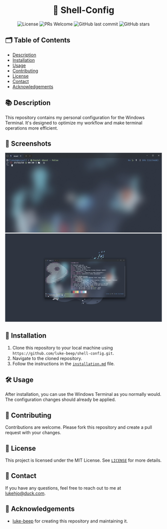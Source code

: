<div align="center">

# 🐚 Shell-Config

![License](https://img.shields.io/badge/license-MIT-blue.svg)
![PRs Welcome](https://img.shields.io/badge/PRs-welcome-brightgreen.svg)
![GitHub last commit](https://img.shields.io/github/last-commit/luke-beep/shell-config)
![GitHub stars](https://img.shields.io/github/stars/luke-beep/shell-config)

</div>

## 🗂️ Table of Contents

- [Description](#-description)
- [Installation](#-installation)
- [Usage](#️-usage)
- [Contributing](#-contributing)
- [License](#-license)
- [Contact](#-contact)
- [Acknowledgements](#-acknowledgements)

## 📚 Description

This repository contains my personal configuration for the Windows Terminal. It's designed to optimize my workflow and make terminal operations more efficient.

## 📸 Screenshots

![Screenshot](/assets/Product1.png)
![Screenshot](/assets/Product2.png)

## 🚀 Installation

1. Clone this repository to your local machine using `https://github.com/luke-beep/shell-config.git`.
2. Navigate to the cloned repository.
3. Follow the instructions in the [`installation.md`](/configs/installation.md) file.

## 🛠️ Usage

After installation, you can use the Windows Terminal as you normally would. The configuration changes should already be applied.

## 🤝 Contributing

Contributions are welcome. Please fork this repository and create a pull request with your changes.

## 📝 License

This project is licensed under the MIT License. See [`LICENSE`](LICENSE) for more details.

## 📮 Contact

If you have any questions, feel free to reach out to me at [lukehjo@duck.com](mailto:lukehjo@duck.com).

## 🌟 Acknowledgements

- [luke-beep](https://github.com/luke-beep) for creating this repository and maintaining it.
